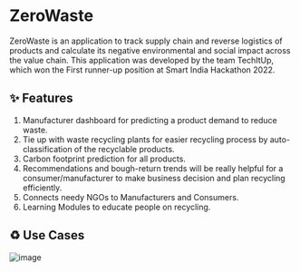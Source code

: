 # ZeroWaste

ZeroWaste is an application to track supply chain and reverse logistics of products and calculate its negative environmental
and social impact across the value chain.
This application was developed by the team TechItUp, which won the First runner-up position at Smart India Hackathon 2022.


## :sparkles: Features

1. Manufacturer dashboard for predicting a product demand to reduce waste.
2. Tie up with waste recycling plants for easier recycling process by auto-classification of the recyclable products.
3. Carbon footprint prediction for all products.
4. Recommendations and bough-return trends will be really helpful for a consumer/manufacturer to make business decision and plan recycling efficiently.
5. Connects needy NGOs to Manufacturers and Consumers.
6. Learning Modules to educate people on recycling.


## :recycle: Use Cases

![image](https://user-images.githubusercontent.com/74586135/202919504-1448aa3c-fec5-4150-8bea-5a25f7529980.png)




